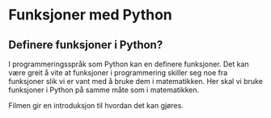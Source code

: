 # Funksjoner med Python

## Definere funksjoner i Python?

I programmeringsspråk som Python kan en definere funksjoner. Det kan være greit å vite at funksjoner i programmering skiller seg noe fra funksjoner slik vi er vant med å bruke dem i matematikken. Her skal vi bruke funksjoner i Python på samme måte som i matematikken.

Filmen gir en introduksjon til hvordan det kan gjøres.


